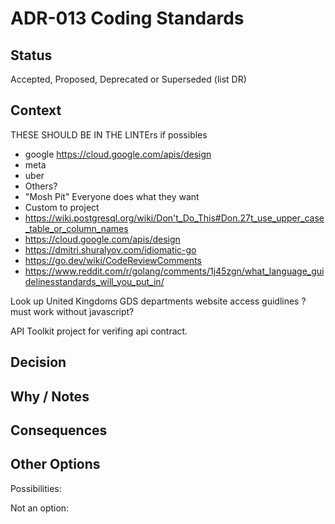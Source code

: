 # ADR-013 Coding Standards

## Status

Accepted, Proposed, Deprecated or Superseded (list DR)

## Context

THESE SHOULD BE IN THE LINTErs if possibles

- google  https://cloud.google.com/apis/design
- meta
- uber
- Others?
- "Mosh Pit" Everyone does what they want
- Custom to project
- https://wiki.postgresql.org/wiki/Don't_Do_This#Don.27t_use_upper_case_table_or_column_names
- https://cloud.google.com/apis/design
- https://dmitri.shuralyov.com/idiomatic-go
- https://go.dev/wiki/CodeReviewComments
- https://www.reddit.com/r/golang/comments/1j45zgn/what_language_guidelinesstandards_will_you_put_in/

Look up United Kingdoms GDS departments website access guidlines
	?must work without javascript?


API Toolkit
	project for verifing api contract.
    
## Decision



## Why / Notes



## Consequences



## Other Options

Possibilities:

Not an option:

